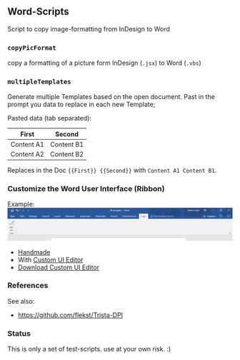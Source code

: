 ## Word-Scripts

Script to copy image-formatting from InDesign to Word

### `copyPicFormat`
copy a formatting of a picture form InDesign (`.jsx`) to Word (`.vbs`)

### `multipleTemplates`
Generate multiple Templates based on the open document. Past in the prompt you data to replace in each new Template;

Pasted data (tab separated):

| First       | Second     |
| ----------- | ---------- |
| Content A1  | Content B1 |
| Content A2  | Content B2 |

Replaces in the Doc `{{First}} {{Second}}` with `Content A1 Content B1`.


### Customize the Word User Interface (Ribbon)
Example:
![Ribbon Example](./doc/img/logo-ein-aus.png)
* [Handmade](https://msdn.microsoft.com/en-us/vba/office-shared-vba/articles/customize-the-office-fluent-ribbon-by-using-an-open-xml-formats-file)
* With [Custom UI Editor](http://gregmaxey.com/word_tip_pages/customize_ribbon_main.html)
* [Download Custom UI Editor](http://openxmldeveloper.org/blog/b/openxmldeveloper/archive/2006/05/26/customuieditor.aspx)

### References
See also:
* https://github.com/flekst/Trista-DPI

### Status
This is only a set of test-scripts. use at your own risk. :)
